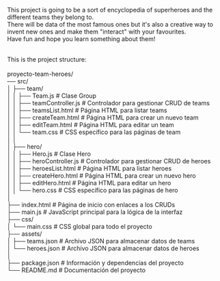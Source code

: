 This project is going to be a sort of encyclopedia of superheroes and the different teams they belong to.<br>
There will be data of the most famous ones but it's also a creative way to invent new ones and make them "interact" with your favourites.<br>
Have fun and hope you learn something about them!<br>

<br>This is the project structure:<br><br>
proyecto-team-heroes/<br>
── src/<br>
│ ├── team/<br>
│ │ ├── Team.js # Clase Group<br>
│ │ ├── teamController.js # Controlador para gestionar CRUD de teams<br>
│ │ ├── teamsList.html # Página HTML para listar teams<br>
│ │ ├── createTeam.html # Página HTML para crear un nuevo team<br>
│ │ ├── editTeam.html # Página HTML para editar un team<br>
│ │ └── team.css # CSS específico para las páginas de team<br>
│ │<br>
│ ├── hero/<br>
│ │ ├── Hero.js # Clase Hero<br>
│ │ ├── heroController.js # Controlador para gestionar CRUD de heroes<br>
│ │ ├── heroesList.html # Página HTML para listar heroes<br>
│ │ ├── createHero.html # Página HTML para crear un nuevo hero<br>
│ │ ├── editHero.html # Página HTML para editar un hero<br>
│ │ └── hero.css # CSS específico para las páginas de hero<br>
│<br>
├── index.html # Página de inicio con enlaces a los CRUDs<br>
├── main.js # JavaScript principal para la lógica de la interfaz<br>
├── css/<br>
│ └── main.css # CSS global para todo el proyecto<br>
├── assets/<br>
│ ├── teams.json # Archivo JSON para almacenar datos de teams<br>
│ └── heroes.json # Archivo JSON para almacenar datos de heroes<br>
│<br>
├── package.json # Información y dependencias del proyecto<br>
└── README.md # Documentación del proyecto<br>

